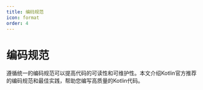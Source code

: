 ```yaml
---
title: 编码规范
icon: format
order: 4
---
```


# 编码规范

遵循统一的编码规范可以提高代码的可读性和可维护性。本文介绍Kotlin官方推荐的编码规范和最佳实践，帮助您编写高质量的Kotlin代码。
